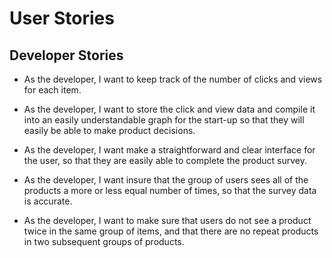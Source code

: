 # User Stories

## Developer Stories

- As the developer, I want to keep track of the number of clicks and views for each item.

- As the developer, I want to store the click and view data and compile it into an easily understandable graph for the start-up so that they will easily be able to make product decisions.

- As the developer, I want make a straightforward and clear interface for the user, so that they are easily able to complete the product survey.

- As the developer, I want insure that the group of users sees all of the products a more or less equal number of times, so that the survey data is accurate.

- As the developer, I want to make sure that users do not see a product twice in the same group of items, and that there are no repeat products in two subsequent groups of products.
